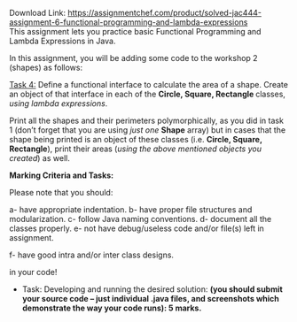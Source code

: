 Download Link: https://assignmentchef.com/product/solved-jac444-assignment-6-functional-programming-and-lambda-expressions
<br>
This assignment lets you practice basic Functional Programming and Lambda Expressions in Java.

In this assignment, you will be adding some code to the workshop 2 (shapes) as follows:

<u>Task 4:</u> Define a functional interface to calculate the area of a shape. Create an object of that interface in each of the <strong>Circle, Square, Rectangle </strong>classes, <em>using lambda expressions</em>.

Print all the shapes and their perimeters polymorphically, as you did in task 1 (don’t forget that you are using <em>just one</em> <strong>Shape</strong> array) but in cases that the shape being printed is an object of these classes (i.e. <strong>Circle, Square, Rectangle</strong>), print their areas (<em>using the above mentioned objects you created</em>) as well.

<strong>Marking Criteria and Tasks:</strong>

Please note that you should:

a- have appropriate indentation. b- have proper file structures and modularization. c- follow Java naming conventions. d- document all the classes properly. e- not have debug/useless code and/or file(s) left in assignment.

f- have good intra and/or inter class designs.

in your code!

<ul>

 <li>Task: Developing and running the desired solution: <strong>(you should submit your source code – just individual .java files, and screenshots which demonstrate the way your code runs): 5 marks. </strong></li>

</ul>


